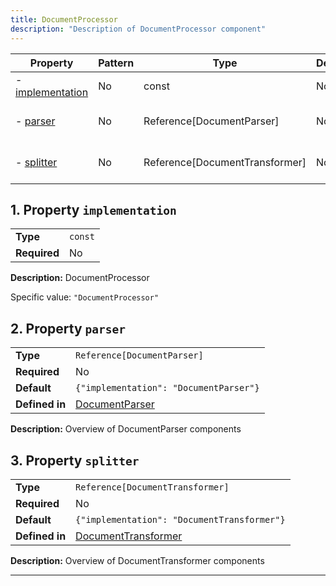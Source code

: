 ```yaml
---
title: DocumentProcessor
description: "Description of DocumentProcessor component"
---
```


| Property                             | Pattern | Type                           | Deprecated | Definition                                   | Title/Description                          |
| ------------------------------------ | ------- | ------------------------------ | ---------- | -------------------------------------------- | ------------------------------------------ |
| - [implementation](#implementation ) | No      | const                          | No         | -                                            | DocumentProcessor                          |
| - [parser](#parser )                 | No      | Reference[DocumentParser]      | No         | In [DocumentParser](/docs/components/documentparser/overview)      | Overview of DocumentParser components      |
| - [splitter](#splitter )             | No      | Reference[DocumentTransformer] | No         | In [DocumentTransformer](/docs/components/documenttransformer/overview) | Overview of DocumentTransformer components |

## <a name="implementation"></a>1. Property `implementation`

|              |         |
| ------------ | ------- |
| **Type**     | `const` |
| **Required** | No      |

**Description:** DocumentProcessor

Specific value: `"DocumentProcessor"`

## <a name="parser"></a>2. Property `parser`

|                |                                        |
| -------------- | -------------------------------------- |
| **Type**       | `Reference[DocumentParser]`            |
| **Required**   | No                                     |
| **Default**    | `{"implementation": "DocumentParser"}` |
| **Defined in** | [DocumentParser](/docs/components/documentparser/overview)   |

**Description:** Overview of DocumentParser components

## <a name="splitter"></a>3. Property `splitter`

|                |                                             |
| -------------- | ------------------------------------------- |
| **Type**       | `Reference[DocumentTransformer]`            |
| **Required**   | No                                          |
| **Default**    | `{"implementation": "DocumentTransformer"}` |
| **Defined in** | [DocumentTransformer](/docs/components/documenttransformer/overview)   |

**Description:** Overview of DocumentTransformer components

----------------------------------------------------------------------------------------------------------------------------
